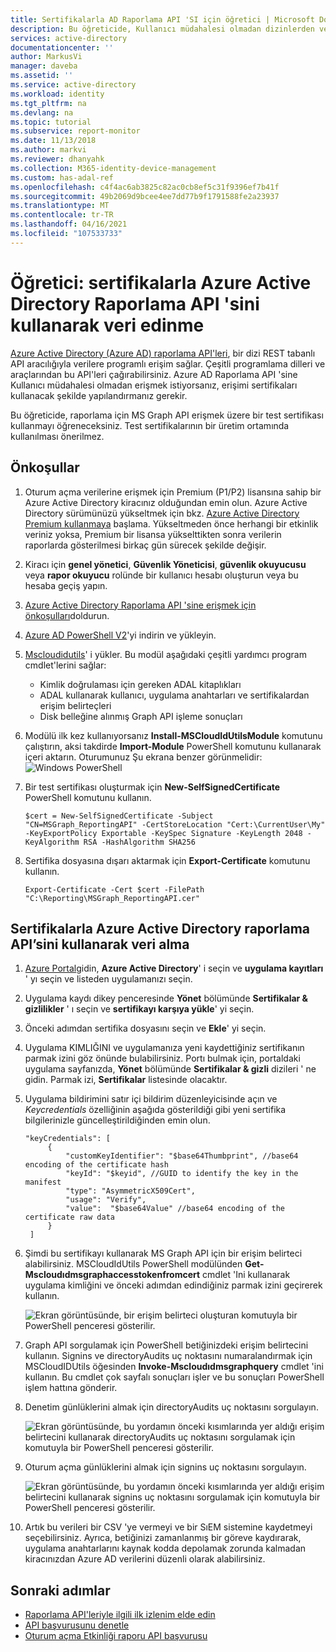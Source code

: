 ```yaml
---
title: Sertifikalarla AD Raporlama API 'SI için öğretici | Microsoft Docs
description: Bu öğreticide, Kullanıcı müdahalesi olmadan dizinlerden veri almak üzere sertifika kimlik bilgileriyle Azure AD Raporlama API 'sinin nasıl kullanılacağı açıklanmaktadır.
services: active-directory
documentationcenter: ''
author: MarkusVi
manager: daveba
ms.assetid: ''
ms.service: active-directory
ms.workload: identity
ms.tgt_pltfrm: na
ms.devlang: na
ms.topic: tutorial
ms.subservice: report-monitor
ms.date: 11/13/2018
ms.author: markvi
ms.reviewer: dhanyahk
ms.collection: M365-identity-device-management
ms.custom: has-adal-ref
ms.openlocfilehash: c4f4ac6ab3825c82ac0cb8ef5c31f9396ef7b41f
ms.sourcegitcommit: 49b2069d9bcee4ee7dd77b9f1791588fe2a23937
ms.translationtype: MT
ms.contentlocale: tr-TR
ms.lasthandoff: 04/16/2021
ms.locfileid: "107533733"
---
```

# <a name="tutorial-get-data-using-the-azure-active-directory-reporting-api-with-certificates"></a>Öğretici: sertifikalarla Azure Active Directory Raporlama API 'sini kullanarak veri edinme

[Azure Active Directory (Azure AD) raporlama API'leri](concept-reporting-api.md), bir dizi REST tabanlı API aracılığıyla verilere programlı erişim sağlar. Çeşitli programlama dilleri ve araçlarından bu API'leri çağırabilirsiniz. Azure AD Raporlama API 'sine Kullanıcı müdahalesi olmadan erişmek istiyorsanız, erişimi sertifikaları kullanacak şekilde yapılandırmanız gerekir.

Bu öğreticide, raporlama için MS Graph API erişmek üzere bir test sertifikası kullanmayı öğreneceksiniz. Test sertifikalarının bir üretim ortamında kullanılması önerilmez. 

## <a name="prerequisites"></a>Önkoşullar

1. Oturum açma verilerine erişmek için Premium (P1/P2) lisansına sahip bir Azure Active Directory kiracınız olduğundan emin olun. Azure Active Directory sürümünüzü yükseltmek için bkz. [Azure Active Directory Premium kullanmaya](../fundamentals/active-directory-get-started-premium.md) başlama. Yükseltmeden önce herhangi bir etkinlik veriniz yoksa, Premium bir lisansa yükselttikten sonra verilerin raporlarda gösterilmesi birkaç gün sürecek şekilde değişir. 

2. Kiracı için **genel yönetici**, **Güvenlik Yöneticisi**, **güvenlik okuyucusu** veya **rapor okuyucu** rolünde bir kullanıcı hesabı oluşturun veya bu hesaba geçiş yapın. 

3. [Azure Active Directory Raporlama API 'sine erişmek için önkoşulları](howto-configure-prerequisites-for-reporting-api.md)doldurun. 

4. [Azure AD PowerShell V2](https://github.com/Azure/azure-docs-powershell-azuread/blob/master/docs-conceptual/azureadps-2.0/install-adv2.md)'yi indirin ve yükleyin.

5. [Mscloudidutils](https://www.powershellgallery.com/packages/MSCloudIdUtils/)' i yükler. Bu modül aşağıdaki çeşitli yardımcı program cmdlet'lerini sağlar:
    - Kimlik doğrulaması için gereken ADAL kitaplıkları
    - ADAL kullanarak kullanıcı, uygulama anahtarları ve sertifikalardan erişim belirteçleri
    - Disk belleğine alınmış Graph API işleme sonuçları

6. Modülü ilk kez kullanıyorsanız **Install-MSCloudIdUtilsModule** komutunu çalıştırın, aksi takdirde **Import-Module** PowerShell komutunu kullanarak içeri aktarın. Oturumunuz Şu ekrana benzer görünmelidir: ![ Windows PowerShell](./media/tutorial-access-api-with-certificates/module-install.png)
  
7. Bir test sertifikası oluşturmak için **New-SelfSignedCertificate** PowerShell komutunu kullanın.

   ```
   $cert = New-SelfSignedCertificate -Subject "CN=MSGraph_ReportingAPI" -CertStoreLocation "Cert:\CurrentUser\My" -KeyExportPolicy Exportable -KeySpec Signature -KeyLength 2048 -KeyAlgorithm RSA -HashAlgorithm SHA256
   ```

8. Sertifika dosyasına dışarı aktarmak için **Export-Certificate** komutunu kullanın.

   ```
   Export-Certificate -Cert $cert -FilePath "C:\Reporting\MSGraph_ReportingAPI.cer"

   ```

## <a name="get-data-using-the-azure-active-directory-reporting-api-with-certificates"></a>Sertifikalarla Azure Active Directory raporlama API’sini kullanarak veri alma

1. [Azure Portal](https://portal.azure.com)gidin, **Azure Active Directory**' i seçin ve **uygulama kayıtları** ' yı seçin ve listeden uygulamanızı seçin. 

2. Uygulama kaydı dikey penceresinde **Yönet** bölümünde **Sertifikalar & gizlilikler** ' ı seçin ve **sertifikayı karşıya yükle**' yi seçin.

3. Önceki adımdan sertifika dosyasını seçin ve **Ekle**' yi seçin. 

4. Uygulama KIMLIĞINI ve uygulamanıza yeni kaydettiğiniz sertifikanın parmak izini göz önünde bulabilirsiniz. Portı bulmak için, portaldaki uygulama sayfanızda, **Yönet** bölümünde **Sertifikalar & gizli** dizileri ' ne gidin. Parmak izi, **Sertifikalar** listesinde olacaktır.

5. Uygulama bildirimini satır içi bildirim düzenleyicisinde açın ve *Keycredentials* özelliğinin aşağıda gösterildiği gibi yeni sertifika bilgilerinizle güncelleştirildiğinden emin olun. 

   ```
   "keyCredentials": [
        {
            "customKeyIdentifier": "$base64Thumbprint", //base64 encoding of the certificate hash
            "keyId": "$keyid", //GUID to identify the key in the manifest
            "type": "AsymmetricX509Cert",
            "usage": "Verify",
            "value":  "$base64Value" //base64 encoding of the certificate raw data
        }
    ]
   ``` 
6. Şimdi bu sertifikayı kullanarak MS Graph API için bir erişim belirteci alabilirsiniz. MSCloudIdUtils PowerShell modülünden **Get-Mscloudıdmsgraphaccesstokenfromcert** cmdlet 'Ini kullanarak uygulama kimliğini ve önceki adımdan edindiğiniz parmak izini geçirerek kullanın. 

   ![Ekran görüntüsünde, bir erişim belirteci oluşturan komutuyla bir PowerShell penceresi gösterilir.](./media/tutorial-access-api-with-certificates/getaccesstoken.png)

7. Graph API sorgulamak için PowerShell betiğinizdeki erişim belirtecini kullanın. Signins ve directoryAudits uç noktasını numaralandırmak için MSCloudIDUtils öğesinden **Invoke-Mscloudıdmsgraphquery** cmdlet 'ini kullanın. Bu cmdlet çok sayfalı sonuçları işler ve bu sonuçları PowerShell işlem hattına gönderir.

8. Denetim günlüklerini almak için directoryAudits uç noktasını sorgulayın. 

   ![Ekran görüntüsünde, bu yordamın önceki kısımlarında yer aldığı erişim belirtecini kullanarak directoryAudits uç noktasını sorgulamak için komutuyla bir PowerShell penceresi gösterilir.](./media/tutorial-access-api-with-certificates/query-directoryAudits.png)

9. Oturum açma günlüklerini almak için signins uç noktasını sorgulayın.

    ![Ekran görüntüsünde, bu yordamın önceki kısımlarında yer aldığı erişim belirtecini kullanarak signins uç noktasını sorgulamak için komutuyla bir PowerShell penceresi gösterilir.](./media/tutorial-access-api-with-certificates/query-signins.png)

10. Artık bu verileri bir CSV 'ye vermeyi ve bir SıEM sistemine kaydetmeyi seçebilirsiniz. Ayrıca, betiğinizi zamanlanmış bir göreve kaydırarak, uygulama anahtarlarını kaynak kodda depolamak zorunda kalmadan kiracınızdan Azure AD verilerini düzenli olarak alabilirsiniz. 

## <a name="next-steps"></a>Sonraki adımlar

* [Raporlama API'leriyle ilgili ilk izlenim elde edin](concept-reporting-api.md)
* [API başvurusunu denetle](/graph/api/resources/directoryaudit) 
* [Oturum açma Etkinliği raporu API başvurusu](/graph/api/resources/signin)
